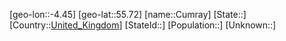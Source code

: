 ﻿---
location: [55.72,-4.45]
type: City
tags:
- geo/City


SpocWebEntityId: 29686
isDeleted: false
confidential: public

---
[geo-lon::-4.45]
[geo-lat::55.72]
[name::Cumray]
[State::]
[Country::[United_Kingdom](geo/Continent/Europe/United_Kingdom.md)]
[StateId::]
[Population::]
[Unknown::]

